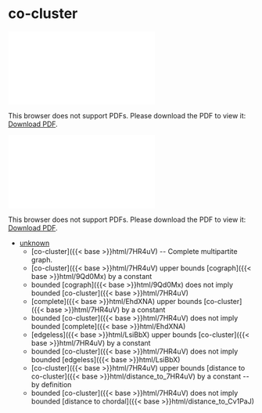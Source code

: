 # co-cluster




<object data="../local_7HR4uV.pdf" type="application/pdf" width="100%" height="480px"><embed src="../local_7HR4uV.pdf"><p>This browser does not support PDFs. Please download the PDF to view it: <a href="../local_7HR4uV.pdf">Download PDF</a>.</p></embed></object>


<object data="../inclusions_7HR4uV.pdf" type="application/pdf" width="100%" height="480px"><embed src="../inclusions_7HR4uV.pdf"><p>This browser does not support PDFs. Please download the PDF to view it: <a href="../inclusions_7HR4uV.pdf">Download PDF</a>.</p></embed></object>

*  [unknown](#)
    * [co-cluster]({{< base >}}html/7HR4uV) -- Complete multipartite graph.
    * [co-cluster]({{< base >}}html/7HR4uV) upper bounds [cograph]({{< base >}}html/9Qd0Mx) by a constant
    * bounded [cograph]({{< base >}}html/9Qd0Mx) does not imply bounded [co-cluster]({{< base >}}html/7HR4uV)
    * [complete]({{< base >}}html/EhdXNA) upper bounds [co-cluster]({{< base >}}html/7HR4uV) by a constant
    * bounded [co-cluster]({{< base >}}html/7HR4uV) does not imply bounded [complete]({{< base >}}html/EhdXNA)
    * [edgeless]({{< base >}}html/LsiBbX) upper bounds [co-cluster]({{< base >}}html/7HR4uV) by a constant
    * bounded [co-cluster]({{< base >}}html/7HR4uV) does not imply bounded [edgeless]({{< base >}}html/LsiBbX)
    * [co-cluster]({{< base >}}html/7HR4uV) upper bounds [distance to co-cluster]({{< base >}}html/distance_to_7HR4uV) by a constant -- by definition
    * bounded [co-cluster]({{< base >}}html/7HR4uV) does not imply bounded [distance to chordal]({{< base >}}html/distance_to_Cv1PaJ)